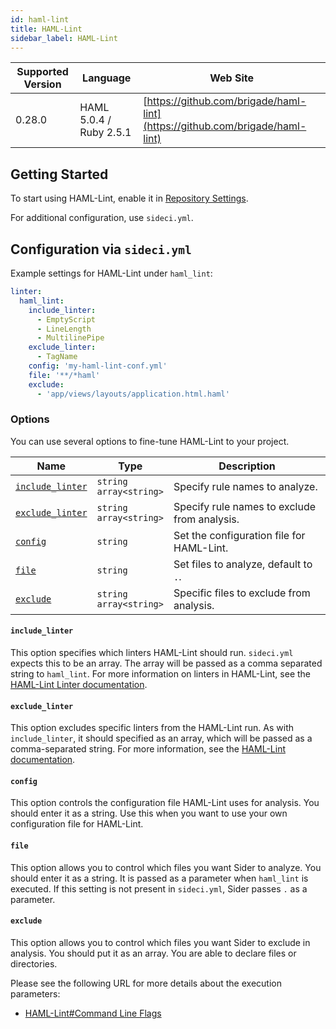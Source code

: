 ```yaml
---
id: haml-lint
title: HAML-Lint
sidebar_label: HAML-Lint
---
```


| Supported Version | Language | Web Site |
| ----------------- | -------- | -------- |
| 0.28.0 | HAML 5.0.4 / Ruby 2.5.1 | [https://github.com/brigade/haml-lint](https://github.com/brigade/haml-lint) |

## Getting Started

To start using HAML-Lint, enable it in [Repository Settings](../../getting-started/repository-settings.md).

For additional configuration, use `sideci.yml`.

## Configuration via `sideci.yml`

Example settings for HAML-Lint under `haml_lint`:

```yaml:sideci.yml
linter:
  haml_lint:
    include_linter:
      - EmptyScript
      - LineLength
      - MultilinePipe
    exclude_linter:
      - TagName
    config: 'my-haml-lint-conf.yml'
    file: '**/*haml'
    exclude:
      - 'app/views/layouts/application.html.haml'
```

### Options

You can use several options to fine-tune HAML-Lint to your project.

| Name | Type | Description |
| ---- | ---- | ----------- |
| [`include_linter`](#include_linter) | `string`<br />`array<string>` | Specify rule names to analyze. |
| [`exclude_linter`](#exclude_linter) | `string`<br />`array<string>` | Specify rule names to exclude from analysis.  |
| [`config`](#config) | `string` | Set the configuration file for HAML-Lint. |
| [`file`](#file) | `string` | Set files to analyze, default to `.`. |
| [`exclude`](#exclude) | `string`<br />`array<string>` | Specific files to exclude from analysis. |

#### `include_linter`

This option specifies which linters HAML-Lint should run. `sideci.yml` expects this to be an array. The array will be passed as a comma separated string to `haml_lint`. For more information on linters in HAML-Lint, see the [HAML-Lint Linter documentation](https://github.com/brigade/haml-lint/blob/master/lib/haml_lint/linter/README.md).

#### `exclude_linter`

This option excludes specific linters from the HAML-Lint run. As with `include_linter`, it should specified as an array, which will be passed as a comma-separated string. For more information, see the [HAML-Lint documentation](https://github.com/brigade/haml-lint#configuration).

#### `config`

This option controls the configuration file HAML-Lint uses for analysis. You should enter it as a string. Use this when you want to use your own configuration file for HAML-Lint.

#### `file`

This option allows you to control which files you want Sider to analyze. You should enter it as a string. It is passed as a parameter when `haml_lint` is executed. If this setting is not present in `sideci.yml`, Sider passes `.` as a parameter.

#### `exclude`

This option allows you to control which files you want Sider to exclude in analysis. You should put it as an array. You are able to declare files or directories.

Please see the following URL for more details about the execution parameters:

* [HAML-Lint\#Command Line Flags](https://github.com/brigade/haml-lint#command-line-flags)

